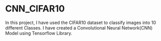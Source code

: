 # CNN_CIFAR10
In this project, I have used the CIFAR10 dataset to classify images into 10 different Classes. I have created a Convolutional Neural Network(CNN) Model using Tensorflow Library.
